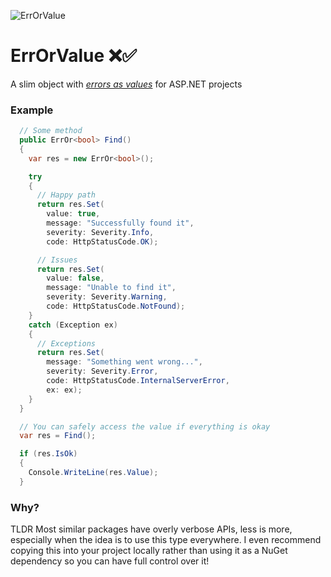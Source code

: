 ![ErrOrValue](https://raw.githubusercontent.com/jjjjony/ErrOrValue/main/ErrOrValue.png)

# ErrOrValue ❌✅

A slim object with _[errors as values](https://go.dev/blog/errors-are-values)_ for ASP.NET projects

### Example

```csharp
  // Some method
  public ErrOr<bool> Find()
  {
    var res = new ErrOr<bool>();

    try
    {
      // Happy path
      return res.Set(
        value: true,
        message: "Successfully found it",
        severity: Severity.Info,
        code: HttpStatusCode.OK);

      // Issues
      return res.Set(
        value: false,
        message: "Unable to find it",
        severity: Severity.Warning,
        code: HttpStatusCode.NotFound);
    }
    catch (Exception ex)
    {
      // Exceptions
      return res.Set(
        message: "Something went wrong...",
        severity: Severity.Error,
        code: HttpStatusCode.InternalServerError,
        ex: ex);
    }
  }
```

```csharp
  // You can safely access the value if everything is okay
  var res = Find();

  if (res.IsOk)
  {
    Console.WriteLine(res.Value);
  }
```

### Why?

TLDR Most similar packages have overly verbose APIs, less is more, especially when the idea is to use this type everywhere. I even recommend copying this into your project locally rather than using it as a NuGet dependency so you can have full control over it!
